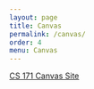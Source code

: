 ```yaml
---
layout: page
title: Canvas
permalink: /canvas/
order: 4
menu: Canvas
---
```


[CS 171 Canvas Site](https://canvas.harvard.edu/courses/9586)